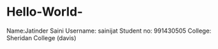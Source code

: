 # Hello-World-

Name:Jatinder Saini 
Username: sainijat 
Student no: 991430505 
College: Sheridan College (davis)
